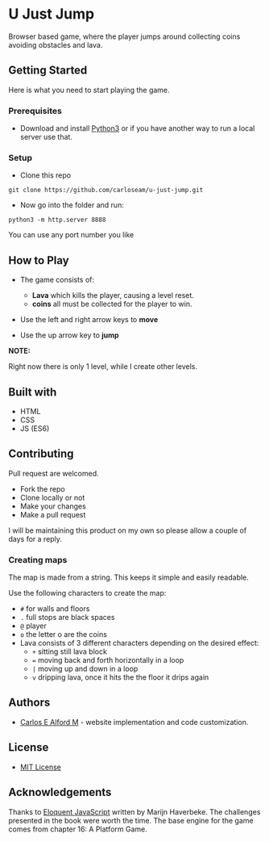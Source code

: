 # U Just Jump

Browser based game, where the player jumps around collecting coins avoiding obstacles and lava.

## Getting Started

Here is what you need to start playing the game.

### Prerequisites

- Download and install [Python3](https://www.python.org/downloads/) or if you have another way to run a local server use that.

### Setup

- Clone this repo

`git clone https://github.com/carloseam/u-just-jump.git`

- Now go into the folder and run:

`python3 -m http.server 8888`

You can use any port number you like

## How to Play

- The game consists of:
  - **Lava** which kills the player, causing a level reset.
  - **coins** all must be collected for the player to win.

- Use the left and right arrow keys to **move**

- Use the up arrow key to **jump**

**NOTE:**

Right now there is only 1 level, while I create other levels.

## Built with

- HTML
- CSS
- JS (ES6)

## Contributing

Pull request are welcomed.

- Fork the repo
- Clone locally or not
- Make your changes
- Make a pull request

I will be maintaining this product on my own so please allow a couple of days for a reply.

### Creating maps

The map is made from a string. This keeps it simple and easily readable.

Use the following characters to create the map:
- `#` for walls and floors
- `.` full stops are black spaces
- `@` player
- `o` the letter o are the coins
- Lava consists of 3 different characters depending on the desired effect:
  - `+` sitting still lava block
  - `=` moving back and forth horizontally in a loop
  - `|` moving up and down in a loop
  - `v` dripping lava, once it hits the the floor it drips again

## Authors

- [Carlos E Alford M](https://carlosealford.com) - website implementation and code customization.

## License

- [MIT License](LICENSE.md)

## Acknowledgements

Thanks to [Eloquent JavaScript](https://eloquentjavascript.net/) written by Marijn Haverbeke.
The challenges presented in the book were worth the time.
The base engine for the game comes from chapter 16: A Platform Game.
